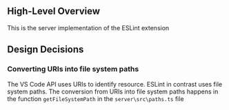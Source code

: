 ## High-Level Overview

This is the server implementation of the ESLint extension

## Design Decisions

### Converting URIs into file system paths

The VS Code API uses URIs to identify resource. ESLint in contrast uses file system paths. The conversion from URIs into file system paths happens in the function `getFileSystemPath` in the `server\src\paths.ts` file